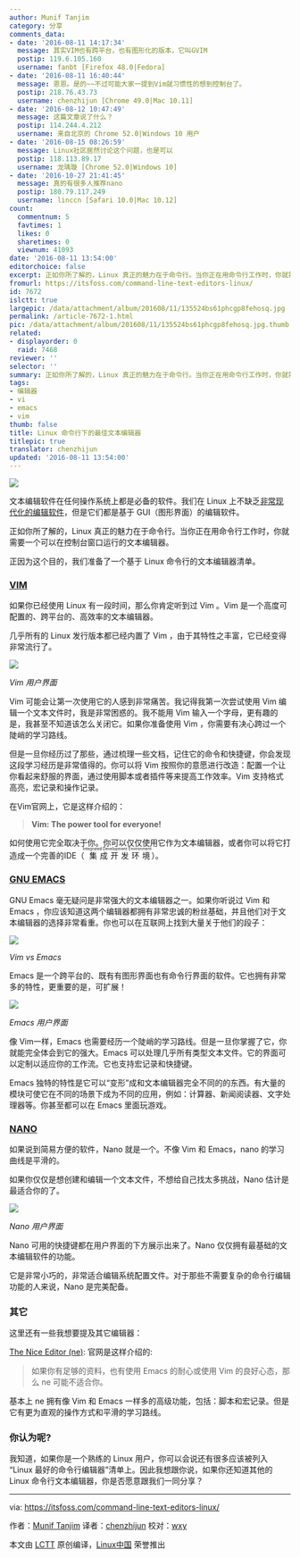 ```yaml
---
author: Munif Tanjim
category: 分享
comments_data:
- date: '2016-08-11 14:17:34'
  message: 其实VIM也有跨平台，也有图形化的版本，它叫GVIM
  postip: 119.6.105.160
  username: fanbt [Firefox 48.0|Fedora]
- date: '2016-08-11 16:40:44'
  message: 恩恩。是的~~不过可能大家一提到Vim就习惯性的想到控制台了。
  postip: 218.76.43.73
  username: chenzhijun [Chrome 49.0|Mac 10.11]
- date: '2016-08-12 10:47:49'
  message: 这篇文章说了什么？
  postip: 114.244.4.212
  username: 来自北京的 Chrome 52.0|Windows 10 用户
- date: '2016-08-15 08:26:59'
  message: Linux社区居然讨论这个问题，也是可以
  postip: 118.113.89.17
  username: 龙瑀璇 [Chrome 52.0|Windows 10]
- date: '2016-10-27 21:41:45'
  message: 真的有很多人推荐nano
  postip: 180.79.117.249
  username: linccn [Safari 10.0|Mac 10.12]
count:
  commentnum: 5
  favtimes: 1
  likes: 0
  sharetimes: 0
  viewnum: 41093
date: '2016-08-11 13:54:00'
editorchoice: false
excerpt: 正如你所了解的，Linux 真正的魅力在于命令行。当你正在用命令行工作时，你就需要一个可以在控制台窗口运行的文本编辑器。
fromurl: https://itsfoss.com/command-line-text-editors-linux/
id: 7672
islctt: true
largepic: /data/attachment/album/201608/11/135524bs61phcgp8fehosq.jpg
permalink: /article-7672-1.html
pic: /data/attachment/album/201608/11/135524bs61phcgp8fehosq.jpg.thumb.jpg
related:
- displayorder: 0
  raid: 7468
reviewer: ''
selector: ''
summary: 正如你所了解的，Linux 真正的魅力在于命令行。当你正在用命令行工作时，你就需要一个可以在控制台窗口运行的文本编辑器。
tags:
- 编辑器
- vi
- emacs
- vim
thumb: false
title: Linux 命令行下的最佳文本编辑器
titlepic: true
translator: chenzhijun
updated: '2016-08-11 13:54:00'
---
```


![](/data/attachment/album/201608/11/135524bs61phcgp8fehosq.jpg)


文本编辑软件在任何操作系统上都是必备的软件。我们在 Linux 上不缺乏[非常现代化的编辑软件](/article-7468-1.html)，但是它们都是基于 GUI（图形界面）的编辑软件。


正如你所了解的，Linux 真正的魅力在于命令行。当你正在用命令行工作时，你就需要一个可以在控制台窗口运行的文本编辑器。


正因为这个目的，我们准备了一个基于 Linux 命令行的文本编辑器清单。


### [VIM](http://www.vim.org/)


如果你已经使用 Linux 有一段时间，那么你肯定听到过 Vim 。Vim 是一个高度可配置的、跨平台的、高效率的文本编辑器。


几乎所有的 Linux 发行版本都已经内置了 Vim ，由于其特性之丰富，它已经变得非常流行了。


![](/data/attachment/album/201608/11/135548awwl55njz6ljd89j.png)


*Vim 用户界面*


Vim 可能会让第一次使用它的人感到非常痛苦。我记得我第一次尝试使用 Vim 编辑一个文本文件时，我是非常困惑的。我不能用 Vim 输入一个字母，更有趣的是，我甚至不知道该怎么关闭它。如果你准备使用 Vim ，你需要有决心跨过一个陡峭的学习路线。


但是一旦你经历过了那些，通过梳理一些文档，记住它的命令和快捷键，你会发现这段学习经历是非常值得的。你可以将 Vim 按照你的意愿进行改造：配置一个让你看起来舒服的界面，通过使用脚本或者插件等来提高工作效率。Vim 支持格式高亮，宏记录和操作记录。


在Vim官网上，它是这样介绍的：



> 
> **Vim: The power tool for everyone!**
> 
> 
> 


如何使用它完全取决于你。你可以仅仅使用它作为文本编辑器，或者你可以将它打造成一个完善的IDE（<ruby> 集成开发环境 <rp>  （ </rp> <rt>  Integrated Development Environment </rt> <rp>  ） </rp></ruby>）。


### [GNU EMACS](https://www.gnu.org/software/emacs/)


GNU Emacs 毫无疑问是非常强大的文本编辑器之一。如果你听说过 Vim 和 Emacs ，你应该知道这两个编辑器都拥有非常忠诚的粉丝基础，并且他们对于文本编辑器的选择非常看重。你也可以在互联网上找到大量关于他们的段子：


![](/data/attachment/album/201608/11/135605pg8dqk88w5dk3qiz.png)


*Vim vs Emacs*


Emacs 是一个跨平台的、既有有图形界面也有命令行界面的软件。它也拥有非常多的特性，更重要的是，可扩展！


![](/data/attachment/album/201608/11/135638nod47qdhnpn8ku6d.png)


*Emacs 用户界面*


像 Vim一样，Emacs 也需要经历一个陡峭的学习路线。但是一旦你掌握了它，你就能完全体会到它的强大。Emacs 可以处理几乎所有类型文本文件。它的界面可以定制以适应你的工作流。它也支持宏记录和快捷键。


Emacs 独特的特性是它可以“变形”成和文本编辑器完全不同的的东西。有大量的模块可使它在不同的场景下成为不同的应用，例如：计算器、新闻阅读器、文字处理器等。你甚至都可以在 Emacs 里面玩游戏。


### [NANO](http://www.nano-editor.org/)


如果说到简易方便的软件，Nano 就是一个。不像 Vim 和 Emacs，nano 的学习曲线是平滑的。


如果你仅仅是想创建和编辑一个文本文件，不想给自己找太多挑战，Nano 估计是最适合你的了。


![](/data/attachment/album/201608/11/135649qfcapakrp3esqnek.png)


*Nano 用户界面*


Nano 可用的快捷键都在用户界面的下方展示出来了。Nano 仅仅拥有最基础的文本编辑软件的功能。


它是非常小巧的，非常适合编辑系统配置文件。对于那些不需要复杂的命令行编辑功能的人来说，Nano 是完美配备。


### 其它


这里还有一些我想要提及其它编辑器：


[The Nice Editor (ne)](http://ne.di.unimi.it/): 官网是这样介绍的:



> 
> 如果你有足够的资料，也有使用 Emacs 的耐心或使用 Vim 的良好心态，那么 ne 可能不适合你。
> 
> 
> 


基本上 ne 拥有像 Vim 和 Emacs 一样多的高级功能，包括：脚本和宏记录。但是它有更为直观的操作方式和平滑的学习路线。


### 你认为呢?


我知道，如果你是一个熟练的 Linux 用户，你可以会说还有很多应该被列入 “Linux 最好的命令行编辑器”清单上。因此我想跟你说，如果你还知道其他的 Linux 命令行文本编辑器，你是否愿意跟我们一同分享？




---


via: <https://itsfoss.com/command-line-text-editors-linux/>


作者：[Munif Tanjim](https://itsfoss.com/author/munif/) 译者：[chenzhijun](https://github.com/chenzhijun) 校对：[wxy](https://github.com/wxy)


本文由 [LCTT](https://github.com/LCTT/TranslateProject) 原创编译，[Linux中国](https://linux.cn/) 荣誉推出